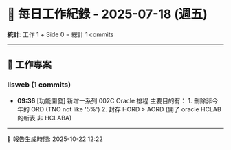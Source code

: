 # 📅 每日工作紀錄 - 2025-07-18 (週五)

**統計**: 工作 1 + Side 0 = 總計 1 commits

---

## 💼 工作專案

### lisweb (1 commits)

- **09:36** [功能開發] 新增一系列 002C Oracle 排程 主要目的有： 1. 刪除非今年的 ORD (TNO not like '5%') 2. 封存 HORD > AORD (開了 oracle HCLAB 的新表 非 HCLABA)

---

📅 報告生成時間: 2025-10-22 12:22
